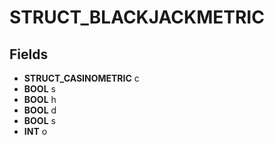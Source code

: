# STRUCT_BLACKJACKMETRIC

## Fields
* **STRUCT_CASINOMETRIC** c
* **BOOL** s
* **BOOL** h
* **BOOL** d
* **BOOL** s
* **INT** o